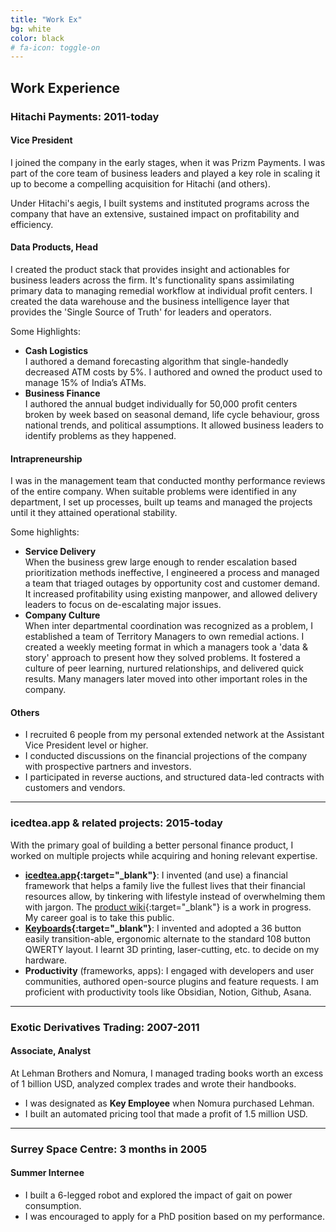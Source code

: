 ```yaml
---
title: "Work Ex"
bg: white
color: black
# fa-icon: toggle-on
---
```


## Work Experience

<!-- <br> -->

### Hitachi Payments: 2011-today
#### Vice President

I joined the company in the early stages, when it was Prizm Payments. I was part of the core team of business leaders and played a key role in scaling it up to become a compelling acquisition for Hitachi (and others).

Under Hitachi's aegis, I built systems and instituted programs across the company that have an extensive, sustained impact on profitability and efficiency.


#### **Data Products, Head**

I created the product stack that provides insight and actionables for business leaders across the firm. It's functionality spans assimilating primary data to managing remedial workflow at individual profit centers. I created the data warehouse and the business intelligence layer that provides the 'Single Source of Truth' for leaders and operators.

Some Highlights:

+ **Cash Logistics**\
I authored a demand forecasting algorithm that single-handedly decreased ATM costs by 5%. I authored and owned the product used to manage 15% of India’s ATMs.
+ **Business Finance**\
I authored the annual budget individually for 50,000 profit centers broken by week based on seasonal demand, life cycle behaviour, gross national trends, and political assumptions.
It allowed business leaders to identify problems as they happened.

#### **Intrapreneurship**

I was in the management team that conducted monthy performance reviews of the entire company. When suitable problems were identified in any department, I set up processes, built up teams and managed the projects until it they attained operational stability.

Some highlights:

+ **Service Delivery**\
When the business grew large enough to render escalation based prioritization methods ineffective, I engineered a process and managed a team that triaged outages by opportunity cost and customer demand. It increased profitability using existing manpower, and allowed delivery leaders to focus on de-escalating major issues.
+ **Company Culture**\
When inter departmental coordination was recognized as a problem, I established a team of Territory Managers to own remedial actions. I created a weekly meeting format in which a managers took a 'data & story' approach to present how they solved problems. It fostered a culture of peer learning, nurtured relationships, and delivered quick results. Many managers later moved into other important roles in the company.

#### **Others**

+ I recruited 6 people from my personal extended network at the Assistant Vice President level or higher.
+ I conducted discussions on the financial projections of the company with prospective partners and investors.
+ I participated in reverse auctions, and structured data-led contracts with customers and vendors.

- - -

### icedtea.app & related projects: 2015-today

With the primary goal of building a better personal finance product, I worked on multiple projects while acquiring and honing relevant expertise.
+ **[icedtea.app](https://icedtea.app){:target="_blank"}**: I invented (and use) a financial framework that helps a family live the fullest lives that their financial resources allow, by tinkering with lifestyle instead of overwhelming them with jargon. The [product wiki](https://icedtea.app){:target="_blank"} is a work in progress. My career goal is to take this public.
+ **[Keyboards](http://mull.in/tags/keyboard/){:target="_blank"}**: I invented and adopted a 36 button easily transition-able, ergonomic alternate to the standard 108 button QWERTY layout. I learnt 3D printing, laser-cutting, etc. to decide on my hardware.
+ **Productivity** (frameworks, apps): I engaged with developers and user communities, authored open-source plugins and feature requests. I am proficient with productivity tools like Obsidian, Notion, Github, Asana. 

- - -

### Exotic Derivatives Trading: 2007-2011
#### Associate, Analyst

At Lehman Brothers and Nomura, I managed trading books worth an excess of 1 billion USD, analyzed complex trades and wrote their handbooks. 
+ I was designated as **Key Employee** when Nomura purchased Lehman.
+ I built an automated pricing tool that made a profit of 1.5 million USD.

- - -

### Surrey Space Centre: 3 months in 2005
#### Summer Internee

+ I built a 6-legged robot and explored the impact of gait on power consumption.
+ I was encouraged to apply for a PhD position based on my performance.